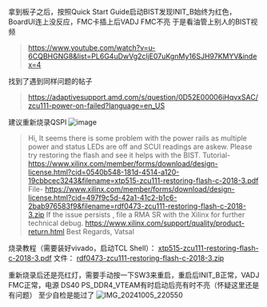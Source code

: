 拿到板子之后，按照Quick Start Guide启动BIST发现INIT_B始终为红色，BoardUI连上没反应，FMC卡插上后VADJ FMC不亮
于是看油管上别人的BIST视频

> https://www.youtube.com/watch?v=u-6CQBHGNG8&list=PL6G4uDwVg2cljE07uKgnMy16SJH97KMYV&index=4

找到了遇到同样问题的帖子

> https://adaptivesupport.amd.com/s/question/0D52E00006iHqvxSAC/zcu111-power-on-failed?language=en_US

建议重新烧录QSPI
![image](https://github.com/user-attachments/assets/44fee2b2-3307-4462-bf93-d3e2769a93f9)

> Hi,
> It seems there is some problem with the power rails as multiple power and status LEDs are off and SCUI readings are askew.
> Please try restoring the flash and see it helps with the BIST.
> Tutorial- https://www.xilinx.com/member/forms/download/design-license.html?cid=0540b548-181d-4514-a120-19cbbcec3243&filename=xtp515-zcu111-restoring-flash-c-2018-3.pdf
> File- https://www.xilinx.com/member/forms/download/design-license.html?cid=497f9c5d-42a1-41c2-b1c6-2bab976583f9&filename=rdf0473-zcu111-restoring-flash-c-2018-3.zip
> If the issue persists , file a RMA SR with the Xilinx for further technical debug. 
> https://www.xilinx.com/support/quality/product-return.html
> Best Regards,
> Vatsal

烧录教程（需要装好vivado，启动TCL Shell）：
[xtp515-zcu111-restoring-flash-c-2018-3.pdf](https://github.com/user-attachments/files/17266452/xtp515-zcu111-restoring-flash-c-2018-3.pdf)
文件：
[rdf0473-zcu111-restoring-flash-c-2018-3.zip](https://github.com/user-attachments/files/17266453/rdf0473-zcu111-restoring-flash-c-2018-3.zip)

重新烧录后还是亮红灯，需要手动按一下SW3来重启，重启后INIT_B正常，VADJ FMC正常，电源 DS40 PS_DDR4_VTEAM有时启动后亮有时不亮（怀疑这里还是有问题）
至少自检是能过了
![IMG_20241005_220550](https://github.com/user-attachments/assets/cb5f8481-3ae7-4e16-83f9-02dc98eabc86)



